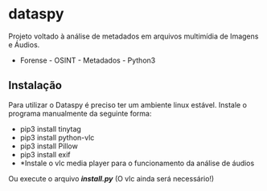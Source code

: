 # dataspy
Projeto voltado à análise de metadados em arquivos multimídia de Imagens e Áudios.  
- Forense - OSINT - Metadados - Python3

## Instalação
Para utilizar o Dataspy é preciso ter um ambiente linux estável.
Instale o programa manualmente da seguinte forma:

- pip3 install tinytag
- pip3 install python-vlc
- pip3 install Pillow
- pip3 install exif
- *Instale o vlc media player para o funcionamento da análise de áudios

Ou execute o arquivo ***install.py*** (O vlc ainda será necessário!)
